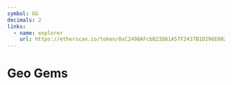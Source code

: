 ```yaml
---
symbol: GG
decimals: 2
links:
  - name: explorer
    url: https://etherscan.io/token/0xC2498AFcbB23D81A57F2437B1D296E002a0a6Aae
---
```


# Geo Gems
